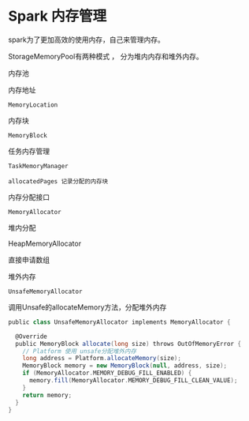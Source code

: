 # Spark 内存管理 #

spark为了更加高效的使用内存，自己来管理内存。



StorageMemoryPool有两种模式 ， 分为堆内内存和堆外内存。







内存池 



内存地址

```
MemoryLocation
```

内存块

```
MemoryBlock
```





任务内存管理

```
TaskMemoryManager
```



```
allocatedPages 记录分配的内存块
```





内存分配接口

```
MemoryAllocator
```



堆内分配

HeapMemoryAllocator



直接申请数组

堆外内存

```
UnsafeMemoryAllocator
```

调用Unsafe的allocateMemory方法，分配堆外内存

```scala
public class UnsafeMemoryAllocator implements MemoryAllocator {

  @Override
  public MemoryBlock allocate(long size) throws OutOfMemoryError {
    // Platform 使用 unsafe分配堆外内存
    long address = Platform.allocateMemory(size);
    MemoryBlock memory = new MemoryBlock(null, address, size);
    if (MemoryAllocator.MEMORY_DEBUG_FILL_ENABLED) {
      memory.fill(MemoryAllocator.MEMORY_DEBUG_FILL_CLEAN_VALUE);
    }
    return memory;
  }
}
```

